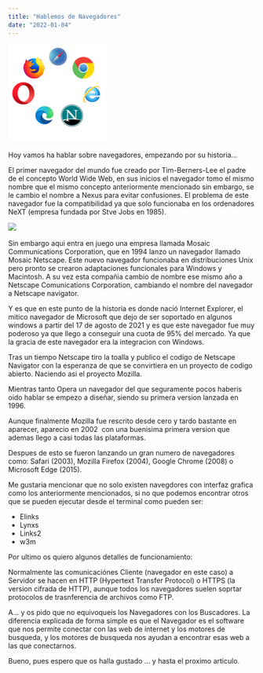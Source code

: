 ```yaml
---
title: "Hablemos de Navegadores"
date: "2022-01-04"
---
```


![](../images/navegadores-image.png)

Hoy vamos ha hablar sobre navegadores, empezando por su historia...

El primer navegador del mundo fue creado por Tim-Berners-Lee el padre de el concepto World Wide Web, en sus inicios el navegador tomo el mismo nombre que el mismo concepto anteriormente mencionado sin embargo, se le cambio el nombre a Nexus para evitar confusiones. El problema de este navegador fue la compatibilidad ya que solo funcionaba en los ordenadores NeXT (empresa fundada por Stve Jobs en 1985).

![](images/Captura-de-pantalla-2022-01-04-a-las-20.47.20-185x200.png)

Sin embargo aqui entra en juego una empresa llamada Mosaic Communications Corporation, que en 1994 lanzo un navegador llamado Mosaic Netscape. Este nuevo navegador funcionaba en distribuciones Unix pero pronto se crearon adaptaciones funcionales para Windows y Macintosh. A su vez esta compañia cambio de nombre ese mismo año a Netscape Comunications Corporation, cambiando el nombre del navegador a Netscape navigator.

Y es que en este punto de la historia es donde nació Internet Explorer, el mitico navegador de Microsoft que dejo de ser soportado en algunos windows a partir del 17 de agosto de 2021 y es que este navegador fue muy poderoso ya que llego a conseguir una cuota de 95% del mercado. Ya que la gracia de este navegador era la integracion con Windows.

Tras un tiempo Netscape tiro la toalla y publico el codigo de Netscape Navigator con la esperanza de que se convirtiera en un proyecto de codigo abierto. Naciendo asi el proyecto Mozilla.

Mientras tanto Opera un navegador del que seguramente pocos haberis oido hablar se empezo a diseñar, siendo su primera version lanzada en 1996.

Aunque finalmente Mozilla fue rescrito desde cero y tardo bastante en aparecer, aparecio en 2002  con una buenisima primera version que ademas llego a casi todas las plataformas.

Despues de esto se fueron lanzando un gran numero de navegadores como: Safari (2003), Mozilla Firefox (2004), Google Chrome (2008) o Microsoft Edge (2015).

Me gustaria mencionar que no solo existen navegdores con interfaz grafica como los anteriormente mencionados, si no que podemos encontrar otros que se pueden ejecutar desde el terminal como pueden ser:

- Elinks
- Lynxs
- Links2
- w3m

Por ultimo os quiero algunos detalles de funcionamiento:

Normalmente las comunicaciónes Cliente (navegador en este caso) a Servidor se hacen en HTTP (Hypertext Transfer Protocol) o HTTPS (la version cifrada de HTTP), aunque todos los navegadores suelen soprtar protocolos de trasnferencia de archivos como FTP.

A... y os pido que no equivoqueís los Navegadores con los Buscadores. La diferencia explicada de forma simple es que el Navegador es el software que nos permite conectar con las web de internet y los motores de busqueda, y los motores de busqueda nos ayudan a encontrar esas web a las que conectarnos.

Bueno, pues espero que os halla gustado ... y hasta el proximo articulo.
